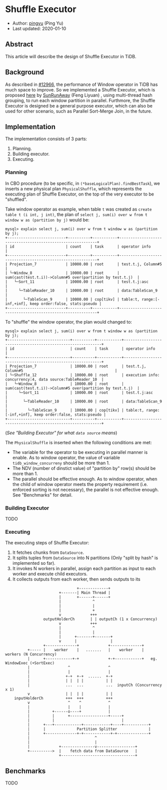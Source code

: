 # Shuffle Executor

- Author:             [pingyu](https://github.com/pingyu)  (Ping Yu)
- Last updated:  2020-01-10

## Abstract
This article will describe the design of Shuffle Executor in TiDB.

## Background
As described in [#12966](https://github.com/pingcap/tidb/issues/12966), the performance of Window operator in TiDB has much space to improve.
So we implemented a Shuffle Executor, which is proposed [here](https://github.com/pingcap/tidb/pull/14238#issuecomment-569880893) by [SunRunAway](https://github.com/SunRunAway) (Feng Liyuan) , using multi-thread hash grouping, to run each window partition in parallel.
Furthmore, the Shuffle Executor is designed be a general purpose executor, which can also be used for other scenario, such as Parallel Sort-Merge Join, in the future.

## Implementation

The implementation consists of 3 parts:
1. Planning.
2. Building executor.
3. Executing.

### Planning
In CBO procedure (to be specific, in `(*baseLogicalPlan).findBestTask`), we inserts a new physical plan `PhysicalShuffle`, which represents the executing plan of Shuffle Executor, on the top of the very executor to be "shuffled".

Take window operator as example, when table `t` was created as `create table t (i int, j int)`, the plan of `select j, sum(i) over w from t window w as (partition by j)` would be:
```
mysql> explain select j, sum(i) over w from t window w as (partition by j);
+--------------------------+----------+-----------+------------------------------------------------------------+
| id                       | count    | task      | operator info                                              |
+--------------------------+----------+-----------+------------------------------------------------------------+
| Projection_7             | 10000.00 | root      | test.t.j, Column#5                                         |
| └─Window_8               | 10000.00 | root      | sum(cast(test.t.i))->Column#5 over(partition by test.t.j)  |
|   └─Sort_11              | 10000.00 | root      | test.t.j:asc                                               |
|     └─TableReader_10     | 10000.00 | root      | data:TableScan_9                                           |
|       └─TableScan_9      | 10000.00 | cop[tikv] | table:t, range:[-inf,+inf], keep order:false, stats:pseudo |
+--------------------------+----------+-----------+------------------------------------------------------------+
```
To "shuffle" the window operator, the plan would changed to:
```
mysql> explain select j, sum(i) over w from t window w as (partition by j);
+----------------------------+----------+-----------+------------------------------------------------------------+
| id                         | count    | task      | operator info                                              |
+----------------------------+----------+-----------+------------------------------------------------------------+
| Projection_7               | 10000.00 | root      | test.t.j, Column#5                                         |
| └─Shuffle_12               | 10000.00 | root      | execution info: concurrency:4, data source:TableReader_10  |
|   └─Window_8               | 10000.00 | root      | sum(cast(test.t.i))->Column#5 over(partition by test.t.j)  |
|     └─Sort_11              | 10000.00 | root      | test.t.j:asc                                               |
|       └─TableReader_10     | 10000.00 | root      | data:TableScan_9                                           |
|         └─TableScan_9      | 10000.00 | cop[tikv] | table:t, range:[-inf,+inf], keep order:false, stats:pseudo |
+----------------------------+----------+-----------+------------------------------------------------------------+
```
(_See "Building Executor" for what `data source` means_)

The `PhysicalShuffle` is inserted when the following conditions are met:

- The variable for the operator to be executing in parallel manner is enable. As to window operator, the value of variable `tidb_window_concurreny` should be more than 1.
- The NDV (number of dinstict value) of "partition by" row(s) should be more than 1.
- The parallel should be effective enough. As to window operator, when the child of window operator meets the property requirement (i.e. enforced sorting is not necessary), the parallel is not effective enough. See "Benchmarks" for detail.

### Building Executor
TODO

### Executing

The executing steps of Shuffle Executor:

1. It fetches chunks from `DataSource`.
2. It splits tuples from `DataSource` into N partitions (Only "split by hash" is implemented so far).
3. It invokes N workers in parallel, assign each partition as input to each worker and execute child executors.
4. It collects outputs from each worker, then sends outputs to its 
```
                                +-------------+
                        +-------| Main Thread |
                        |       +------+------+
                        |              ^
                        |              |
                        |              +
                        v             +++
                 outputHolderCh       | | outputCh (1 x Concurrency)
                        v             +++
                        |              ^
                        |              |
                        |      +-------+-------+
                        v      |               |
                 +--------------+             +--------------+
          +----- |    worker    |   .......   |    worker    |  workers (N Concurrency)
          |      +------------+-+             +-+------------+   eg. WindowExec (+SortExec)
          |                 ^                 ^
          |                 |                 |
          |                +-+  +-+  ......  +-+
          |                | |  | |          | |
          |                ...  ...          ...  inputCh (Concurrency x 1)
          v                | |  | |          | |
    inputHolderCh          +++  +++          +++
          v                 ^    ^            ^
          |                 |    |            |
          |          +------o----+            |
          |          |      +-----------------+-----+
          |          |                              |
          |      +---+------------+------------+----+-----------+
          |      |              Partition Splitter              |
          |      +--------------+-+------------+-+--------------+
          |                             ^
          |                             |
          |             +---------------v-----------------+
          +---------->  |    fetch data from DataSource   |
                        +---------------------------------+
```

## Benchmarks
TODO

